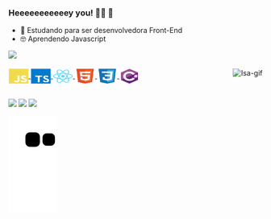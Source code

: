 ### Heeeeeeeeeeey you!  👩‍🦰 🤘

- 🚀 Estudando para ser desenvolvedora Front-End
- 🤓 Aprendendo Javascript
<div>
  <a href="https://github.com/belamacedo">
  <img height="180em" src="https://github-readme-stats.vercel.app/api?username=belamacedo&show_icons=true&theme=cobalt&include_all_commits=true&count_private=true"/>
</div>  
<div style="display: inline_block"><br> 
   <img align="center" alt="Isa-Js" height="30" width="40" src="https://raw.githubusercontent.com/devicons/devicon/master/icons/javascript/javascript-plain.svg">
  <img align="center" alt="Isa-Ts" height="30" width="40" src="https://raw.githubusercontent.com/devicons/devicon/master/icons/typescript/typescript-plain.svg">
  <img align="center" alt="Isa-React" height="30" width="40" src="https://raw.githubusercontent.com/devicons/devicon/master/icons/react/react-original.svg">
  <img align="center" alt="Isa-HTML" height="30" width="40" src="https://raw.githubusercontent.com/devicons/devicon/master/icons/html5/html5-original.svg">
  <img align="center" alt="Isa-CSS" height="30" width="40" src="https://raw.githubusercontent.com/devicons/devicon/master/icons/css3/css3-original.svg">
  <img align="center" alt="Isa-Csharp" height="30" width="40" src="https://raw.githubusercontent.com/devicons/devicon/master/icons/csharp/csharp-original.svg">
  <img align="right" alt="Isa-gif" src="https://i.picasion.com/pic91/354738f7622afee5e35e2f9f39009e78.gif">
</div>
  
  ##
 
<div>  
  <a href="https://instagram.com/isabelabmacedo" target="_blank"><img src="https://img.shields.io/badge/-Instagram-%23E4405F?style=for-the-badge&logo=instagram&logoColor=white" target="_blank"></a> 
  <a href = "mailto:isabelacb.macedo@gmail.com"><img src="https://img.shields.io/badge/-Gmail-%23333?style=for-the-badge&logo=gmail&logoColor=white" target="_blank"></a>
  <a href="https://www.linkedin.com/in/isabelacbmacedo/" target="_blank"><img src="https://img.shields.io/badge/-LinkedIn-%230077B5?style=for-the-badge&logo=linkedin&logoColor=white" target="_blank"></a> 
  
 ![Snake animation](https://github.com/belamacedo/belamacedo/blob/output/github-contribution-grid-snake.svg)
  
</div>

